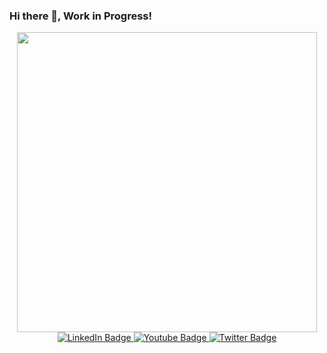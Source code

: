 ### Hi there 👋, Work in Progress!

<!--
**firoz57/firoz57** is a ✨ _special_ ✨ repository because its `README.md` (this file) appears on your GitHub profile.

Here are some ideas to get you started:

- 🔭 I’m currently working on ...
- 🌱 I’m currently learning ...
- 👯 I’m looking to collaborate on ...
- 🤔 I’m looking for help with ...
- 💬 Ask me about ...
- 📫 How to reach me: ...
- 😄 Pronouns: ...
- ⚡ Fun fact: ...
-->

<!-- https://i.pinimg.com/originals/f0/f0/d9/f0f0d932d6e39c7af5aa305cbd8da735.gif -->
<div id="header" align="center">
<!--   <img src="https://media.giphy.com/media/M9gbBd9nbDrOTu1Mqx/giphy.gif" width="100"/> -->
<!--   <img src = "https://i.pinimg.com/originals/f0/f0/d9/f0f0d932d6e39c7af5aa305cbd8da735.gif" width="200"/> -->
<!--   <img src="https://giphy.com/gifs/movie-illustration-3ohzdDOsmf9PTYC2RO" width="200"/> -->
  <img src="https://media3.giphy.com/media/3ohzdDOsmf9PTYC2RO/giphy.gif?cid=790b7611ec7a09030740ad0f709b4f69a5b2b55a02a053f6&rid=giphy.gif&ct=g" width="480" height="480"/>
</div>


<div id="badges" align="center">
  <a href="your-linkedin-URL">
    <img src="https://img.shields.io/badge/LinkedIn-blue?style=for-the-badge&logo=linkedin&logoColor=white" alt="LinkedIn Badge"/>
  </a>
  <a href="your-youtube-URL">
    <img src="https://img.shields.io/badge/YouTube-red?style=for-the-badge&logo=youtube&logoColor=white" alt="Youtube Badge"/>
  </a>
  <a href="your-twitter-URL">
    <img src="https://img.shields.io/badge/Twitter-blue?style=for-the-badge&logo=twitter&logoColor=white" alt="Twitter Badge"/>
  </a>
</div>
